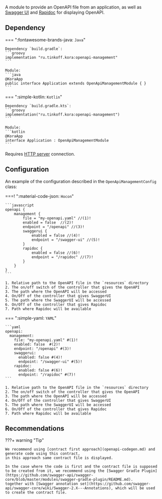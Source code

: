 A module to provide an OpenAPI file from an application,
as well as [Swagger UI](https://swagger.io/tools/swagger-ui/) and [Rapidoc](https://rapidocweb.com/) for displaying OpenAPI.

## Dependency

=== ":fontawesome-brands-java: `Java`"

    Dependency `build.gradle`:
    ```groovy
    implementation "ru.tinkoff.kora:openapi-management"
    ```

    Module:
    ```java
    @KoraApp
    public interface Application extends OpenApiManagementModule { }
    ```

=== ":simple-kotlin: `Kotlin`"

    Dependency `build.gradle.kts`:
    ```groovy
    implementation("ru.tinkoff.kora:openapi-management")
    ```

    Module:
    ```kotlin
    @KoraApp
    interface Application : OpenApiManagementModule
    ```

Requires [HTTP server](http-server.md) connection.

## Configuration

An example of the configuration described in the `OpenApiManagementConfig` class:

===! ":material-code-json: `Hocon`"

    ```javascript
    openapi {
        management {
            file = "my-openapi.yaml" //(1)!
            enabled = false  //(2)!
            endpoint = "/openapi" //(3)!
            swaggerui {
                enabled = false //(4)!
                endpoint = "/swagger-ui" //(5)!
            }
            rapidoc {
                enabled = false //(6)!
                endpoint = "/rapidoc" //(7)!
            }
        }
    }
    ```

    1. Relative path to the OpenAPI file in the `resources` directory
    2. The on/off switch of the controller that gives the OpenAPI
    3. The path where the OpenAPI will be accessed
    4. On/Off of the controller that gives SwaggerUI
    5. The path where the SwaggerUI will be accessed
    6. On/Off of the controller that gives Rapidoc
    7. Path where Rapidoc will be available

=== ":simple-yaml: `YAML`"

    ```yaml
    openapi:
      management:
        file: "my-openapi.yaml" #(1)!
        enabled: false  #(2)!
        endpoint: "/openapi" #(3)!
        swaggerui:
          enabled: false #(4)!
          endpoint: "/swagger-ui" #(5)!
        rapidoc:
          enabled: false #(6)!
          endpoint: "/rapidoc" #(7)!
    ```

    1. Relative path to the OpenAPI file in the `resources` directory
    2. The on/off switch of the controller that gives the OpenAPI
    3. The path where the OpenAPI will be accessed
    4. On/Off of the controller that gives SwaggerUI
    5. The path where the SwaggerUI will be accessed
    6. On/Off of the controller that gives Rapidoc
    7. Path where Rapidoc will be available

## Recommendations

???+ warning "Tip"

    We recommend using [contract first approach](openapi-codegen.md) and generate code using this contract, 
    in this approach same contract file is displayed.

    In the case where the code is first and the contract file is supposed to be created from it, we recommend using the [Swagger Gradle Plugin](https://github.com/swagger-api/swagger-core/blob/master/modules/swagger-gradle-plugin/README.md).
    together with [Swagger annotation set](https://github.com/swagger-api/swagger-core/wiki/Swagger-2.X---Annotations), which will be used to create the contract file.
